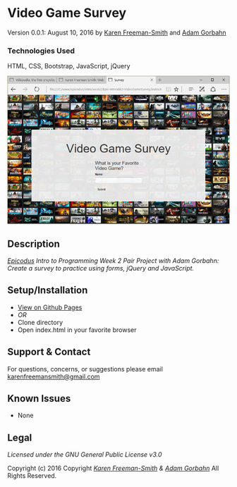 # Video Game Survey
Version 0.0.1: August 10, 2016
by [Karen Freeman-Smith](https://karenfreemansmith.github.io) and [Adam Gorbahn](https://github.com/Pyrrus)

### Technologies Used
HTML, CSS, Bootstrap, JavaScript, jQuery

![screenshot of project running](screenshot.png)

## Description
*[Epicodus](http://epicodus.com) Intro to Programming Week 2 Pair Project with Adam Gorbahn: Create a survey to practice using forms, jQuery and JavaScript.*

## Setup/Installation
* [View on Github Pages](https://karenfreemansmith.github.io/Epic-IntroWk2-VideoGameSurvey)
* _OR_
* Clone directory
* Open index.html in your favorite browser

## Support & Contact
For questions, concerns, or suggestions please email karenfreemansmith@gmail.com

## Known Issues
* None

## Legal
*Licensed under the GNU General Public License v3.0*

Copyright (c) 2016 Copyright _[Karen Freeman-Smith](https://karenfreemansmith.github.io) & [Adam Gorbahn](https://github.com/Pyrrus)_ All Rights Reserved.
